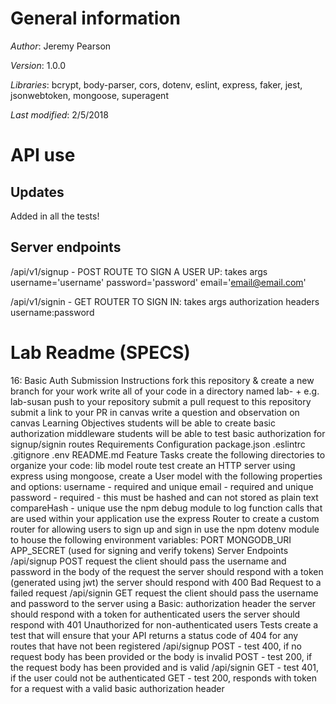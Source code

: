 # General information
_Author_: Jeremy Pearson

_Version_: 1.0.0

_Libraries_: bcrypt, body-parser, cors, dotenv, eslint, express, faker, jest, jsonwebtoken, mongoose, superagent

_Last modified_: 2/5/2018

# API use

## Updates
Added in all the tests!

## Server endpoints

/api/v1/signup - POST ROUTE TO SIGN A USER UP: takes args username='username' password='password' email='email@email.com'

/api/v1/signin - GET ROUTER TO SIGN IN: takes args authorization headers username:password

# Lab Readme (SPECS)

16: Basic Auth
Submission Instructions
fork this repository & create a new branch for your work
write all of your code in a directory named lab- + <your name> e.g. lab-susan
push to your repository
submit a pull request to this repository
submit a link to your PR in canvas
write a question and observation on canvas
Learning Objectives
students will be able to create basic authorization middleware
students will be able to test basic authorization for signup/signin routes
Requirements
Configuration
package.json
.eslintrc
.gitignore
.env
README.md
Feature Tasks
create the following directories to organize your code:
lib
model
route
test
create an HTTP server using express
using mongoose, create a User model with the following properties and options:
username - required and unique
email - required and unique
password - required - this must be hashed and can not stored as plain text
compareHash - unique
use the npm debug module to log function calls that are used within your application
use the express Router to create a custom router for allowing users to sign up and sign in
use the npm dotenv module to house the following environment variables:
PORT
MONGODB_URI
APP_SECRET (used for signing and verify tokens)
Server Endpoints
/api/signup
POST request
the client should pass the username and password in the body of the request
the server should respond with a token (generated using jwt)
the server should respond with 400 Bad Request to a failed request
/api/signin
GET request
the client should pass the username and password to the server using a Basic: authorization header
the server should respond with a token for authenticated users
the server should respond with 401 Unauthorized for non-authenticated users
Tests
create a test that will ensure that your API returns a status code of 404 for any routes that have not been registered
/api/signup
POST - test 400, if no request body has been provided or the body is invalid
POST - test 200, if the request body has been provided and is valid
/api/signin
GET - test 401, if the user could not be authenticated
GET - test 200, responds with token for a request with a valid basic authorization header
